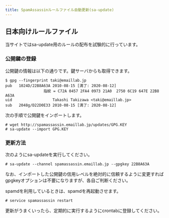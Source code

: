 ```yaml
---
title: SpamAssassinルールファイル自動更新(sa-update)
---
```

## 日本向けルールファイル

当サイトではsa-update用のルールの配布を試験的に行っています。

### 公開鍵の登録

公開鍵の情報は以下の通りです。鍵サーバからも取得できます。

```
$ gpg --fingerprint taki@emaillab.jp
pub   1024D/22B8A63A 2010-08-15 [満了: 2020-08-12]
                 指紋 = C72A 0457 2FA4 0973 21A0  2750 6C19 647E 22B8 A63A
uid                  Takashi Takizawa <taki@emaillab.jp>
sub   2048g/D22D0E33 2010-08-15 [満了: 2020-08-12]
```

次の手順で公開鍵をインポートします。

```
# wget http://spamassassin.emaillab.jp/updates/GPG.KEY
# sa-update --import GPG.KEY
```

### 更新方法

次のようにsa-updateを実行してください。

```
# sa-update --channel spamassassin.emaillab.jp --gpgkey 22B8A63A
```

なお、インポートした公開鍵の信用レベルを絶対的に信頼するように変更すればgpgkeyオプションは不要になりますが、各自ご判断ください。

spamdを利用しているときは、spamdを再起動させます。

```
# service spamassassin restart
```

更新がうまくいったら、定期的に実行するようにcrontabに登録してください。
